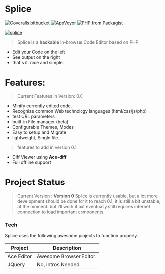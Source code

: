 # Splice
[![Coveralls bitbucket](https://img.shields.io/coveralls/bitbucket/pyKLIP/pyklip.svg)]() [![AppVeyor](https://img.shields.io/appveyor/ci/gruntjs/grunt.svg)]() [![PHP from Packagist](https://img.shields.io/packagist/php-v/symfony/symfony.svg)]()

[![splice](https://quadroloop.github.io/bobaux/splice-app.PNG)]()

> Splice is a __hackable__ in-browser Code Editor based on PHP

  - Edit your Code on the left
  - See output on the right
  - that's it. nice and simple.

# Features:
 > Current Features in Version: 0.0
 - Minify currently edited code.
 - Recognize common Web technology languages (html/css/js/php)
 - test URL parameters
 - built-in File manager (beta)
 - Configurable Themes, Modes
 - Easy to setup and Migrate
 - lightweight, Single file.
 
 > features to add in version 0.1
 - Diff Viewer using __Ace-diff__
 - Full offline support
 

# Project Status
  > Current Version : __Version 0__
  > Splice is currently usable, but a lot more development should be done for it to reach 0.1, it is still a bit unstable, at the moment. but i'll work it out eventually.still requires internet connection to load important components.

### Tech

Splice uses the following awesome projects to function properly.

| Project | Description |
| ------ | ------ |
| Ace Editor | Awesome Browser Editor. |
| JQuery | No, intros Needed  |


